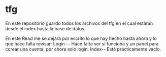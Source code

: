 # tfg

En este repositorio guardo todos los archivos del tfg en el cual estarán desde el index hasta la base de datos. 

En este Read me se dejará por escrito lo que hay hecho hasta ahora y lo que hace falta revisar:
  Login -- Hace falta ver si funciona y un panel para ccrear una cuenta, por ahora solo login.
  Index-- Está practicamente vacío.
